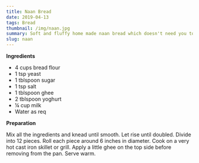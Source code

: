 ```yaml
---
title: Naan Bread
date: 2019-04-13
tags: Bread
thumbnail: /img/naan.jpg
summary: Soft and fluffy home made naan bread which doesn't need you to fire up the oven. Great with curries or tear chunks and dunk in honey butter.
slug: naan
---
```


__Ingredients__

+ 4 cups bread flour
+ 1 tsp yeast
+ 1 tblspoon sugar
+ 1 tsp salt
+ 1 tblspoon ghee
+ 2 tblspoon yoghurt
+ ¼ cup milk
+ Water as req

__Preparation__

Mix all the ingredients and knead until smooth. Let rise until doubled. Divide into 12 pieces. Roll each piece around 6 inches in diameter. Cook on a very hot cast iron skillet or grill. Apply a little ghee on the top side before removing from the pan. Serve warm.
